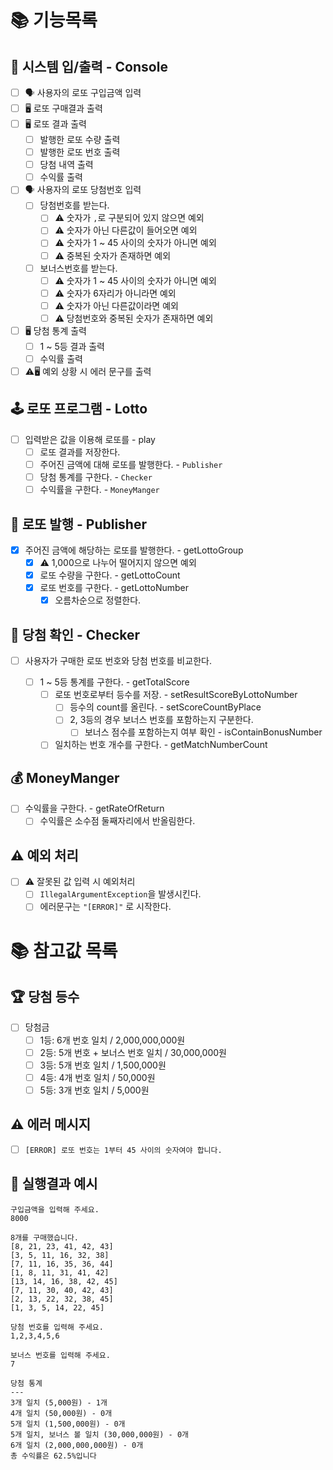 # 📚 기능목록

## 💭 시스템 입/출력 - Console

- [ ] 🗣️ 사용자의 로또 구입금액 입력
- [ ] 🖥️ 로또 구매결과 출력
- [ ] 🖥️ 로또 결과 출력
    - [ ] 발행한 로또 수량 출력
    - [ ] 발행한 로또 번호 출력
    - [ ] 당첨 내역 출력
    - [ ] 수익률 출력
- [ ] 🗣️ 사용자의 로또 당첨번호 입력
    - [ ] 당첨번호를 받는다.
        - [ ] ⚠️ 숫자가 `,`로 구분되어 있지 않으면 예외
        - [ ] ⚠️ 숫자가 아닌 다른값이 들어오면 예외
        - [ ] ⚠️ 숫자가 1 ~ 45 사이의 숫자가 아니면 예외
        - [ ] ⚠️ 중복된 숫자가 존재하면 예외
    - [ ] 보너스번호를 받는다.
        - [ ] ⚠️ 숫자가 1 ~ 45 사이의 숫자가 아니면 예외
        - [ ] ⚠️ 숫자가 6자리가 아니라면 예외
        - [ ] ⚠️ 숫자가 아닌 다른값이라면 예외
        - [ ] ⚠️ 당첨번호와 중복된 숫자가 존재하면 예외

- [ ] 🖥️ 당첨 통계 출력
    - [ ] 1 ~ 5등 결과 출력
    - [ ] 수익률 출력
- [ ] ⚠️🖥️ 예외 상황 시 에러 문구를 출력

## 🕹️ 로또 프로그램 - Lotto

- [ ] 입력받은 값을 이용해 로또를 - play
    - [ ] 로또 결과를 저장한다.
    - [ ] 주어진 금액에 대해 로또를 발행한다. - `Publisher`
    - [ ] 당첨 통계를 구한다. - `Checker`
    - [ ] 수익률을 구한다. - `MoneyManger`

## 🎲 로또 발행 - Publisher

- [x] 주어진 금액에 해당하는 로또를 발행한다. - getLottoGroup
    - [x] ⚠️ 1,000으로 나누어 떨어지지 않으면 예외
    - [x] 로또 수량을 구한다. - getLottoCount
    - [x] 로또 번호를 구한다. - getLottoNumber
        - [x] 오름차순으로 정렬한다.

## 🔎 당첨 확인 - Checker

- [ ] 사용자가 구매한 로또 번호와 당첨 번호를 비교한다.

    - [ ] 1 ~ 5등 통계를 구한다. - getTotalScore
        - [ ] 로또 번호로부터 등수를 저장. - setResultScoreByLottoNumber
            - [ ] 등수의 count를 올린다. - setScoreCountByPlace
            - [ ] 2, 3등의 경우 보너스 번호를 포함하는지 구분한다.
                - [ ] 보너스 점수를 포함하는지 여부 확인 - isContainBonusNumber
        - [ ] 일치하는 번호 개수를 구한다. - getMatchNumberCount

## 💰 MoneyManger

- [ ] 수익률을 구한다. - getRateOfReturn
    - [ ] 수익률은 소수점 둘째자리에서 반올림한다.

## ⚠️ 예외 처리

- [ ] ⚠️ 잘못된 값 입력 시 예외처리
    - [ ] `IllegalArgumentException`을 발생시킨다.
    - [ ] 에러문구는 `"[ERROR]"` 로 시작한다.

# 📚 참고값 목록

## 🏆 당첨 등수

- [ ] 당첨금
    - [ ] 1등: 6개 번호 일치 / 2,000,000,000원
    - [ ] 2등: 5개 번호 + 보너스 번호 일치 / 30,000,000원
    - [ ] 3등: 5개 번호 일치 / 1,500,000원
    - [ ] 4등: 4개 번호 일치 / 50,000원
    - [ ] 5등: 3개 번호 일치 / 5,000원

## ⚠️ 에러 메시지

- [ ] `[ERROR] 로또 번호는 1부터 45 사이의 숫자여야 합니다.`

## 📝 실행결과 예시

```text
구입금액을 입력해 주세요.
8000

8개를 구매했습니다.
[8, 21, 23, 41, 42, 43] 
[3, 5, 11, 16, 32, 38] 
[7, 11, 16, 35, 36, 44] 
[1, 8, 11, 31, 41, 42] 
[13, 14, 16, 38, 42, 45] 
[7, 11, 30, 40, 42, 43] 
[2, 13, 22, 32, 38, 45] 
[1, 3, 5, 14, 22, 45]

당첨 번호를 입력해 주세요.
1,2,3,4,5,6

보너스 번호를 입력해 주세요.
7

당첨 통계
---
3개 일치 (5,000원) - 1개
4개 일치 (50,000원) - 0개
5개 일치 (1,500,000원) - 0개
5개 일치, 보너스 볼 일치 (30,000,000원) - 0개
6개 일치 (2,000,000,000원) - 0개
총 수익률은 62.5%입니다
```